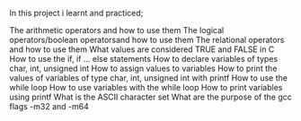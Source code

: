 In this project i learnt and practiced;

The arithmetic operators and how to use them
The logical operators/boolean operatorsand how to use them
The relational operators and how to use them
What values are considered TRUE and FALSE in C
How to use the if, if ... else statements
How to declare variables of types char, int, unsigned int
How to assign values to variables
How to print the values of variables of type char, int, unsigned int with printf
How to use the while loop
How to use variables with the while loop
How to print variables using printf
What is the ASCII character set
What are the purpose of the gcc flags -m32 and -m64
